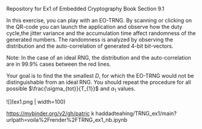 Repository for Ex1 of Embedded Cryptography Book Section 9.1

In this exercise, you can play with an EO-TRNG.
By scanning or clicking on the QR-code you can launch the application and observe how the duty cycle,the jitter variance and the accumulation time affect randomness of the generated numbers. 
The randomness is analyzed by observing the distribution and the auto-correlation of generated 4-bit bit-vectors.

Note: In the case of an ideal RNG, the distribution and the auto-correlation are in 99.9% cases between the red lines.

Your goal is to find the the smallest $D$, for which the EO-TRNG would not be distinguishable from an ideal RNG.
You should repeat the procedure for all possible $\frac{\sigma_{tot}}{T_{1}}$ and $\alpha_{1}$ values.

![](ex1.png | width=100)

https://mybinder.org/v2/gh/patric k haddadteahing/TRNG_ex1/main?urlpath=voila%2Frender%2FTRNG_ex1_nb.ipynb
